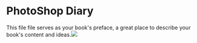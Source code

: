 # PhotoShop Diary 

This file file serves as your book's preface, a great place to describe your book's content and ideas.![](http://pic22.nipic.com/20120625/8239908_171801544305_2.jpg)  

